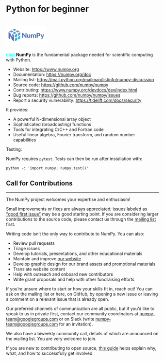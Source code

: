 # Python for beginner
# <a href="https://numpy.org/"><img alt="NumPy" src="/img/numpylogo.png" height="60"></a>
<span style="color:cyan; text-shadow: 2px 2px 10px cyan;">nhat</span>
**NumPy** is the fundamental package needed for scientific computing with Python.

- Website: https://www.numpy.org
- Documentation: https://numpy.org/doc
- Mailing list: https://mail.python.org/mailman/listinfo/numpy-discussion
- Source code: https://github.com/numpy/numpy
- Contributing: https://www.numpy.org/devdocs/dev/index.html
- Bug reports: https://github.com/numpy/numpy/issues
- Report a security vulnerability: https://tidelift.com/docs/security

It provides:

- A powerful N-dimensional array object
- Sophisticated (broadcasting) functions
- Tools for integrating C/C++ and Fortran code
- Useful linear algebra, Fourier transform, and random number capabilities

Testing:

NumPy requires `pytest`. Tests can then be run after installation with:
```python3
python -c 'import numpy; numpy.test()'
```
## **Call for Contributions**
---

The NumPy project welcomes your expertise and enthusiasm!

Small improvements or fixes are always appreciated; issues labeled as ["good first issue"](https://github.com/numpy/numpy/labels/good%20first%20issue) may be a good starting point. If you are considering larger contributions to the source code, please contact us through the [mailing list](https://mail.python.org/mailman3/lists/numpy-discussion.python.org/) first.

Writing code isn’t the only way to contribute to NumPy. You can also:

- Review pull requests
- Triage issues
- Develop tutorials, presentations, and other educational materials
- Maintain and improve [our website](https://github.com/numpy/numpy.org)
- Develop graphic design for our brand assets and promotional materials
- Translate website content
- Help with outreach and onboard new contributors
- Write grant proposals and help with other fundraising efforts

If you’re unsure where to start or how your skills fit in, reach out! You can ask on the mailing list or here, on GitHub, by opening a new issue or leaving a comment on a relevant issue that is already open.

Our preferred channels of communication are all public, but if you’d like to speak to us in private first, contact our community coordinators at numpy-team@googlegroups.com or on Slack (write numpy-team@googlegroups.com for an invitation).

We also have a biweekly community call, details of which are announced on the mailing list. You are very welcome to join.

If you are new to contributing to open source, [this guide](https://opensource.guide/how-to-contribute/) helps explain why, what, and how to successfully get involved.
